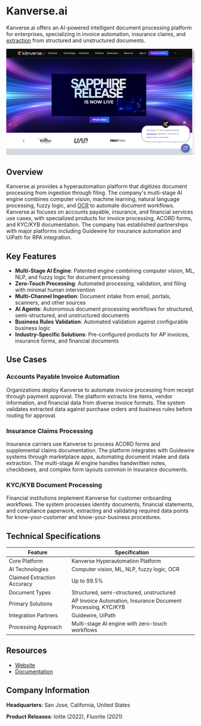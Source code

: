 # Kanverse.ai

Kanverse.ai offers an AI-powered intelligent document processing platform for enterprises, specializing in invoice automation, insurance claims, and [extraction](../../capabilities/extraction/index.md) from structured and unstructured documents.

![Kanverse.ai](assets\kanverse-ai.png)


## Overview

Kanverse.ai provides a hyperautomation platform that digitizes document processing from ingestion through filing. The company's multi-stage AI engine combines computer vision, machine learning, natural language processing, fuzzy logic, and [OCR](../../capabilities/ocr/index.md) to automate document workflows. Kanverse.ai focuses on accounts payable, insurance, and financial services use cases, with specialized products for invoice processing, ACORD forms, and KYC/KYB documentation. The company has established partnerships with major platforms including Guidewire for insurance automation and UiPath for RPA integration.

## Key Features

- **Multi-Stage AI Engine**: Patented engine combining computer vision, ML, NLP, and fuzzy logic for document processing
- **Zero-Touch Processing**: Automated processing, validation, and filing with minimal human intervention
- **Multi-Channel Ingestion**: Document intake from email, portals, scanners, and other sources
- **AI Agents**: Autonomous document processing workflows for structured, semi-structured, and unstructured documents
- **Business Rules Validation**: Automated validation against configurable business logic
- **Industry-Specific Solutions**: Pre-configured products for AP invoices, insurance forms, and financial documents

## Use Cases

### Accounts Payable Invoice Automation

Organizations deploy Kanverse to automate invoice processing from receipt through payment approval. The platform extracts line items, vendor information, and financial data from diverse invoice formats. The system validates extracted data against purchase orders and business rules before routing for approval.

### Insurance Claims Processing

Insurance carriers use Kanverse to process ACORD forms and supplemental claims documentation. The platform integrates with Guidewire systems through marketplace apps, automating document intake and data extraction. The multi-stage AI engine handles handwritten notes, checkboxes, and complex form layouts common in insurance documents.

### KYC/KYB Document Processing

Financial institutions implement Kanverse for customer onboarding workflows. The system processes identity documents, financial statements, and compliance paperwork, extracting and validating required data points for know-your-customer and know-your-business procedures.

## Technical Specifications

| Feature | Specification |
|---------|---------------|
| Core Platform | Kanverse Hyperautomation Platform |
| AI Technologies | Computer vision, ML, NLP, fuzzy logic, OCR |
| Claimed Extraction Accuracy | Up to 99.5% |
| Document Types | Structured, semi-structured, unstructured |
| Primary Solutions | AP Invoice Automation, Insurance Document Processing, KYC/KYB |
| Integration Partners | Guidewire, UiPath |
| Processing Approach | Multi-stage AI engine with zero-touch workflows |

## Resources

- [Website](https://www.kanverse.ai)
- [Documentation](https://www.kanverse.ai/blog/category/idp)

## Company Information

**Headquarters**: San Jose, California, United States

**Product Releases**: Iolite (2022), Fluorite (2021)

